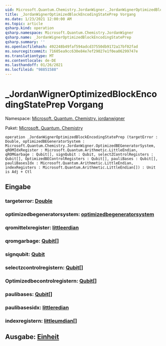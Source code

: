 ```yaml
---
uid: Microsoft.Quantum.Chemistry.JordanWigner._JordanWignerOptimizedBlockEncodingStatePrep
title: _JordanWignerOptimizedBlockEncodingStatePrep Vorgang
ms.date: 1/23/2021 12:00:00 AM
ms.topic: article
qsharp.kind: operation
qsharp.namespace: Microsoft.Quantum.Chemistry.JordanWigner
qsharp.name: _JordanWignerOptimizedBlockEncodingStatePrep
qsharp.summary: ''
ms.openlocfilehash: 492248b49faf594adcd37550db9172a17bf02fad
ms.sourcegitcommit: 71605ea9cc630e84e7ef29027e1f0ea06299747e
ms.translationtype: MT
ms.contentlocale: de-DE
ms.lasthandoff: 01/26/2021
ms.locfileid: "98851588"
---
```

# <a name="_jordanwigneroptimizedblockencodingstateprep-operation"></a>_JordanWignerOptimizedBlockEncodingStatePrep Vorgang

Namespace: [Microsoft. Quantum. Chemistry. jordanwigner](xref:Microsoft.Quantum.Chemistry.JordanWigner)

Paket: [Microsoft. Quantum. Chemistry](https://nuget.org/packages/Microsoft.Quantum.Chemistry)




```qsharp
operation _JordanWignerOptimizedBlockEncodingStatePrep (targetError : Double, optimizedBEGeneratorSystem : Microsoft.Quantum.Chemistry.JordanWigner.OptimizedBEGeneratorSystem, qROMIdxRegister : Microsoft.Quantum.Arithmetic.LittleEndian, qROMGarbage : Qubit[], signQubit : Qubit, selectZControlRegisters : Qubit[], OptimizedBEControlRegisters : Qubit[], pauliBases : Qubit[], pauliBasesIdx : Microsoft.Quantum.Arithmetic.LittleEndian, indexRegisters : Microsoft.Quantum.Arithmetic.LittleEndian[]) : Unit is Adj + Ctl
```


## <a name="input"></a>Eingabe

### <a name="targeterror--double"></a>targeterror: [Double](xref:microsoft.quantum.lang-ref.double)




### <a name="optimizedbegeneratorsystem--optimizedbegeneratorsystem"></a>optimizedbegeneratorsystem: [optimizedbegeneratorsystem](xref:Microsoft.Quantum.Chemistry.JordanWigner.OptimizedBEGeneratorSystem)




### <a name="qromidxregister--littleendian"></a>qromittelxregister: [littleerdian](xref:Microsoft.Quantum.Arithmetic.LittleEndian)




### <a name="qromgarbage--qubit"></a>qromgarbage: [Qubit](xref:microsoft.quantum.lang-ref.qubit)[]




### <a name="signqubit--qubit"></a>signqubit: [Qubit](xref:microsoft.quantum.lang-ref.qubit)




### <a name="selectzcontrolregisters--qubit"></a>selectzcontrolregistern: [Qubit](xref:microsoft.quantum.lang-ref.qubit)[]




### <a name="optimizedbecontrolregisters--qubit"></a>Optimizedbecontrolregistern: [Qubit](xref:microsoft.quantum.lang-ref.qubit)[]




### <a name="paulibases--qubit"></a>paulibases: [Qubit](xref:microsoft.quantum.lang-ref.qubit)[]




### <a name="paulibasesidx--littleendian"></a>paulibasesidx: [littleredian](xref:Microsoft.Quantum.Arithmetic.LittleEndian)




### <a name="indexregisters--littleendian"></a>indexregistern: [littleumdian](xref:Microsoft.Quantum.Arithmetic.LittleEndian)[]





## <a name="output--unit"></a>Ausgabe: [Einheit](xref:microsoft.quantum.lang-ref.unit)

